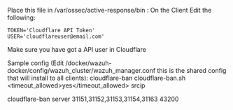 Place this file in /var/ossec/active-response/bin : On the Client
Edit the following:
```
TOKEN='Cloudflare API Token'
USER='cloudflareuser@email.com'
```
Make sure you have got a API user in Cloudflare 

Sample config (Edit /docker/wazuh-docker/config/wazuh_cluster/wazuh_manager.conf this is the shared config that will install to all clients):
  <command>
     <name>cloudflare-ban</name>
     <executable>cloudflare-ban.sh</executable>
     <timeout_allowed>yes</timeout_allowed>
     <expect>srcip</expect>
  </command>

  <active-response>
     <command>cloudflare-ban</command>
     <location>server</location>
     <rules_id>31151,31152,31153,31154,31163</rules_id>
     <timeout>43200</timeout>
  </active-response>